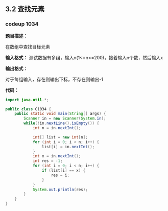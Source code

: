 ## 3.2 查找元素



### codeup 1034

**题目描述：**

在数组中查找目标元素

**输入格式：**
测试数据有多组，输入n(1<=n<=200)，接着输入n个数，然后输入x

**输出格式：**

对于每组输入，存在则输出下标，不存在则输出-1

**代码：**

```java
import java.util.*;

public class C1034 {
    public static void main(String[] args) {
        Scanner in = new Scanner(System.in);
        while(!in.nextLine().isEmpty()) {
            int n = in.nextInt();

            int[] list = new int[n];
            for (int i = 0; i < n; i++) {
                list[i] = in.nextInt();
            }
            int x = in.nextInt();
            int res = -1;
            for (int i = 0; i < n; i++) {
                if (list[i] == x) {
                    res = i;
                }
            }
            System.out.println(res);
        }
    }
}

```






